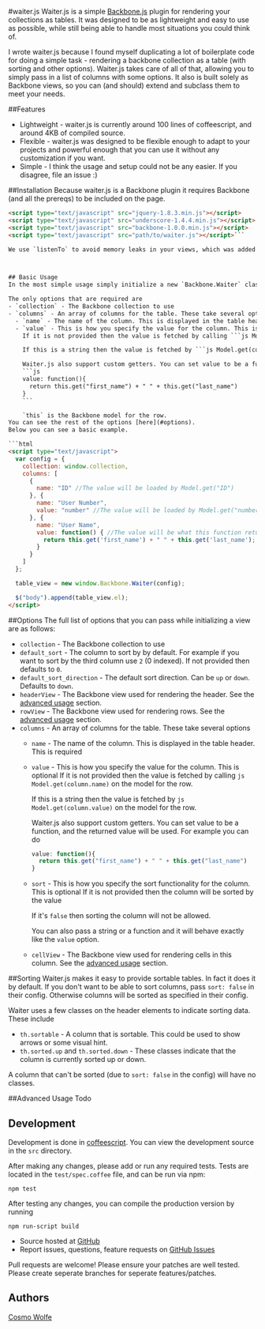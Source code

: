 #waiter.js
Waiter.js is a simple [Backbone.js](http://backbonejs.org/) plugin for rendering your collections as tables. It was designed to be as lightweight and easy to use as possible, while still being able to handle most situations you could think of.

I wrote waiter.js because I found myself duplicating a lot of boilerplate code for doing a simple task - rendering a backbone collection as a table (with sorting and other options). Waiter.js takes care of all of that, allowing you to simply pass in a list of columns with some options. It also is built solely as Backbone views, so you can (and should) extend and subclass them to meet your needs.

##Features
- Lightweight - waiter.js is currently around 100 lines of coffeescript, and around 4KB of compiled source.
- Flexible - waiter.js was designed to be flexible enough to adapt to your projects and powerful enough that you can use it without any customization if you want.
- Simple - I think the usage and setup could not be any easier. If you disagree, file an issue :)


##Installation 
Because waiter.js is a Backbone plugin it requires Backbone (and all the prereqs) to be included on the page.

```html
<script type="text/javascript" src="jquery-1.8.3.min.js"></script>
<script type="text/javascript" src="underscore-1.4.4.min.js"></script>
<script type="text/javascript" src="backbone-1.0.0.min.js"></script> 
<script type="text/javascript" src="path/to/waiter.js"></script>```

We use `listenTo` to avoid memory leaks in your views, which was added in `v1.0.0` of backbone. In the future I may write a backwards compatible branch, but for now that is required. 



## Basic Usage
In the most simple usage simply initialize a new `Backbone.Waiter` class with some options. This behaves like a normal backbone view, so you can access the `View.el` property to insert into the DOM.

The only options that are required are
- `collection` - The Backbone collection to use
- `columns` - An array of columns for the table. These take several options
  - `name` - The name of the column. This is displayed in the table header. This is required
  - `value` - This is how you specify the value for the column. This is optional
    If it is not provided then the value is fetched by calling ```js Model.get(column.name)``` on the model for the row. 

    If this is a string then the value is fetched by ```js Model.get(column.value)``` on the model for the row. 

    Waiter.js also support custom getters. You can set value to be a function, and the returned value will be used. For example you can do
    ```js
    value: function(){
      return this.get("first_name") + " " + this.get("last_name")
    }
    ```

    `this` is the Backbone model for the row.
You can see the rest of the options [here](#options).
Below you can see a basic example.

```html
<script type="text/javascript">
  var config = {
    collection: window.collection,
    columns: [
      {
        name: "ID" //The value will be loaded by Model.get("ID")
      }, {
        name: "User Number",
        value: "number" //The value will be loaded by Model.get("number")
      }, {
        name: "User Name",
        value: function() { //The value will be what this function returns, this is the Model
          return this.get('first_name') + " " + this.get('last_name');
        }
      }
    ]
  };

  table_view = new window.Backbone.Waiter(config);

  $("body").append(table_view.el);
</script>
```

##Options
The full list of options that you can pass while initializing a view are as follows:
- `collection` - The Backbone collection to use
- `default_sort` - The column to sort by by default. For example if you want to sort by the third column use `2` (0 indexed). If not provided then defaults to `0`.
- `default_sort_direction` - The default sort direction. Can be `up` or `down`. Defaults to `down`.
- `headerView` - The Backbone view used for rendering the header. See the [advanced usage](#advanced-usage) section.
- `rowView` - The Backbone view used for rendering rows. See the [advanced usage](#advanced-usage) section.
- `columns` - An array of columns for the table. These take several options
  - `name` - The name of the column. This is displayed in the table header. This is required
  - `value` - This is how you specify the value for the column. This is optional
    If it is not provided then the value is fetched by calling ```js Model.get(column.name)``` on the model for the row. 

    If this is a string then the value is fetched by ```js Model.get(column.value)``` on the model for the row. 

    Waiter.js also support custom getters. You can set value to be a function, and the returned value will be used. For example you can do
    ```js
    value: function(){
      return this.get("first_name") + " " + this.get("last_name")
    }
    ```
  - `sort` - This is how you specify the sort functionality for the column. This is optional
    If it is not provided then the column will be sorted by the value

    If it's `false` then sorting the column will not be allowed.

    You can also pass a string or a function and it will behave exactly like the `value` option.
  - `cellView` - The Backbone view used for rendering cells in this column. See the [advanced usage](#advanced-usage) section.

##Sorting
Waiter.js makes it easy to provide sortable tables. In fact it does it by default. If you don't want to be able to sort columns, pass `sort: false` in their config. Otherwise columns will be sorted as specified in their config. 

Waiter uses a few classes on the header elements to indicate sorting data. These include

- `th.sortable` - A column that is sortable. This could be used to show arrows or some visual hint. 
- `th.sorted.up` and `th.sorted.down` - These classes indicate that the column is currently sorted up or down. 

A column that can't be sorted (due to `sort: false` in the config) will have no classes.

##Advanced Usage
Todo

## Development
Development is done in [coffeescript](http://coffeescript.org/). You can view the development source in the `src` directory. 

After making any changes, please add or run any required tests. Tests are located in the `test/spec.coffee` file, and can be run via npm:
```
npm test
``` 

After testing any changes, you can compile the production version by running 
```
npm run-script build
```

- Source hosted at [GitHub](https://github.com/templaedhel/waiter.js)
- Report issues, questions, feature requests on [GitHub Issues](https://github.com/templaedhel/waiter.js/issues)

Pull requests are welcome! Please ensure your patches are well tested. Please create seperate branches for seperate features/patches.

## Authors

[Cosmo Wolfe](http://templaedhel.com)